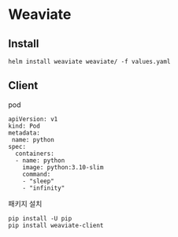# Weaviate
## Install
```
helm install weaviate weaviate/ -f values.yaml
```

## Client
pod
```
apiVersion: v1
kind: Pod
metadata:
 name: python
spec:
  containers:
  - name: python
    image: python:3.10-slim
    command:
    - "sleep"
    - "infinity"
```

패키지 설치
```
pip install -U pip
pip install weaviate-client
```